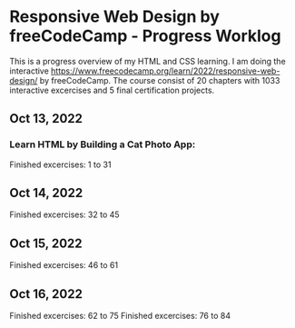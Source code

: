 # Responsive Web Design by freeCodeCamp - Progress Worklog

This is a progress overview of my HTML and CSS learning. I am doing the interactive https://www.freecodecamp.org/learn/2022/responsive-web-design/ by freeCodeCamp. The course consist of 20 chapters with 1033 interactive excercises and 5 final certification projects.

## Oct 13, 2022

### Learn HTML by Building a Cat Photo App:

Finished excercises: 1 to 31

## Oct 14, 2022

Finished excercises: 32 to 45

## Oct 15, 2022

Finished excercises: 46 to 61

## Oct 16, 2022

Finished excercises: 62 to 75
Finished excercises: 76 to 84
